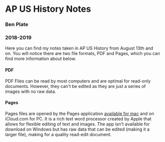 # AP US History Notes
### Ben Plate
### 2018-2019

Here you can find my notes taken in AP US History from August 13th and on.
You will notice there are two file formats, PDF and Pages, which you can find more information about below.


#### PDF
PDF Files can be read by most computers and are optimal for read-only documents. However, they can't be edited as they are just a series of images with no raw data.

#### Pages
Pages files are opened by the Pages application [available for mac](https://itunes.apple.com/us/app/pages/id409201541?mt=12&ls=1) and on iCloud.com for PC. It is a rich text word processor created by Apple that allows for flexible editing of text and images. The app isn't available for download on Windows but has raw data that can be edited (making it a larger file), making for a quality read-edit document.
